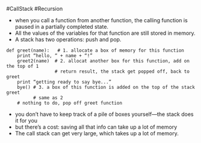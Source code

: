 #CallStack #Recursion 
- when you call a function from another function, the calling function is paused in a partially completed state.
- All the values of the variables for that function are still stored in memory.
- A stack has two operations: push and pop.
```
def greet(name):   # 1. allocate a box of memory for this function
	print “hello, “ + name + “!”
	greet2(name)  # 2. allocat another box for this function, add on the top of 1
				  # return result, the stack get popped off, back to greet
	print “getting ready to say bye...”  
	bye() # 3. a box of this function is added on the top of the stack greet
		  # same as 2
	# nothing to do, pop off greet function
```
- you don’t have to keep track of a pile of boxes yourself—the stack does it for you
- but there’s a cost: saving all that info can take up a lot of memory
- The call stack can get very large, which takes up a lot of memory.
